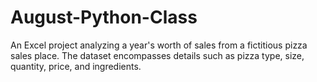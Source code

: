 # August-Python-Class
An Excel project analyzing a year's worth of sales from a fictitious pizza sales place. The dataset encompasses details such as pizza type, size, quantity, price, and ingredients.
